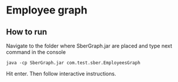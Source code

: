 # Employee graph
## How to run
Navigate to the folder where SberGraph.jar are placed and type next command in the console 
````
java -cp SberGraph.jar com.test.sber.EmployeesGraph
````
Hit enter.
Then follow interactive instructions.